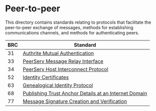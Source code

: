 # Peer-to-peer

This directory contains standards relating to protocols that facilitate the peer-to-peer exchange of messages, methods for establishing communications channels, and methods for authenticating peers.

BRC | Standard
-----|------------------
31   | [Authrite Mutual Authentication](./0031.md)
33   | [PeerServ Message Relay Interface](./0033.md)
34   | [PeerServ Host Interconnect Protocol](./0034.md)
52   | [Identity Certificates](./0052.md)
63   | [Genealogical Identity Protocol](./0063.md)
68   | [Publishing Trust Anchor Details at an Internet Domain](./0068.md)
77   | [Message Signature Creation and Verification](./0077.md)